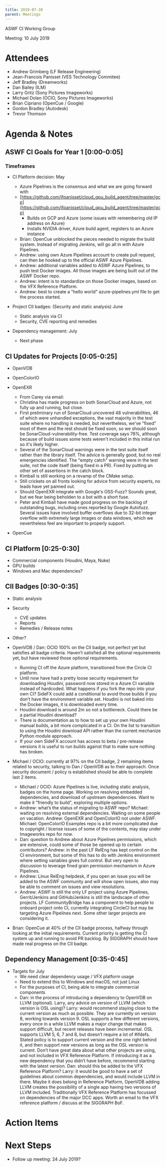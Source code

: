 ```yaml
---
title: 2019-07-10
parent: Meetings
---
```

ASWF CI Working Group

Meeting:   10 July 2019

# Attendees

* Andrew Grimberg (LF Release Engineering)
* Jean-Francois Panisset (VES Technology Commitee)
* Jeff Bradley (Dreamworks)
* Dan Bailey (ILM)
* Larry Gritz (Sony Pictures Imageworks)
* Michael Dolan (OCIO, Sony Pictures Imageworks)
* Brian Cipriano (OpenCue / Google)
* Gordon Bradley (Autodesk)
* Trevor Thomson

# Agenda & Notes

## ASWF CI Goals for Year 1  [0:00-0:05]

### Timeframes

* CI Platform decision:   May
    * Azure Pipelines is the consensus and what we are going forward with
    * [https://github.com/jfpanisset/cloud_gpu_build_agent/tree/master/gcp](https://github.com/jfpanisset/cloud_gpu_build_agent/tree/master/gcp)
        * Builds on GCP and Azure (some issues with remembering old IP address on Azure)
        * Installs NVIDIA driver, Azure build agent, registers to an Azure instance
    * Brian: OpenCue unblocked the pieces needed to migrate the build system. Instead of migrating Jenkins, will go all in with Azure Pipelines.
    * Andrew: using own Azure Pipelines account to create pull request, can then be hooked up to the official ASWF Azure Pipelines.
    * Andrew: additional variables added to ASWF Azure Pipelines, to push test Docker images. All those images are being built out of the ASWF Docker repo.
    * Andrew: intent is to standardize on those Docker images, based on the VFX Reference Platform.
    * Andrew: best to create a "hello world" azure-pipelines.yml file to get the process started.

* Project CII badges:  (Security and static analysis) June
    * Static analysis via CI
    * Security, CVE reporting and remedies

* Dependency management: July
    * Next phase

## CI Updates for Projects [0:05-0:25]

* OpenVDB
* OpenColorIO
* OpenEXR
    * From Carey via email:
    * Christina has made progress on both SonarCloud and Azure, not fully up and running, but close.
    * First preliminary run of SonarCloud uncovered 48 vulnerabilities, 46 of which were unhandled exceptions, the vast majority in the test suite where no handling is needed, but nevertheless, we've "fixed" most of them and the rest should be fixed soon, so we should soon be SonarCloud-vulnerability-free. Test coverage says 78%, although because of build issues some tests weren't included in this initial run so it's likely higher.
    * Several of the SonarCloud warnings were in the test suite itself rather than the library itself. The advice is generally good, but no real emergencies identified. The "empty catch" warning were in the test suite, not the code itself (being fixed in a PR). Fixed by putting an other set of assertions in the catch block.
    * Kimball is still working on a revamp of the CMake setup.
    * Still crickets on all fronts looking for advice from security experts, no leads have yet panned out.
    * Should OpenEXR integrate with Google's OSS-Fuzz? Sounds great, but we fear being beholden to a bot with a short fuse.
    * Peter and Kimball have made good progress on the backlog of outstanding bugs, including ones reported by Google Autofuzz. Several issues have involved buffer overflows due to 32-bit integer overflow with extremely large images or data windows, which we nevertheless feel are important to properly support.

* OpenCue

## CI Platform [0:25-0:30]

* Commercial components (Houdini, Maya, Nuke)
* GPU builds
* Windows and Mac dependencies?

## CII Badges  [0:30-0:35]

* Static analysis
* Security
    * CVE updates
    * Reports
    * Remedies / Release notes

* Other?

* OpenVDB / Dan: OCIO 100% on the CII badge, not perfect yet but satisfies all badge criteria. Haven’t satisfied all the optional requirements yet, but have reviewed those optional requirements.
    * Running CI off the Azure platform, transitioned from the Circle CI platform.
    * Until now have had a pretty loose security requirement for downloading Houdini, password now stored in a Azure CI variable instead of hardcoded. What happens if you fork the repo into your own CI? SideFX could add a conditional to avoid those builds if you don’t have the environment variable set. Houdini is not baked into the Docker images, it is downloaded every time.
    * Houdini download is around 2m so not a bottleneck. Could there be a partial Houdini download?
    * There is documentation as to how to set up your own Houdini manual builds, a bit more complicated in a CI. On the list to transition to using the Houdini download API rather than the current mechanize Python module approach.
    * If your own SideFX account has access to beta / pre-release versions it is useful to run builds against that to make sure nothing has broken.
* Michael / OCIO: currently at 97% on the CII badge, 2 remaining items related to security, talking to Dan / OpenVDB as to their approach. Once security document / policy is established should be able to complete last 2 items.
    * Michael / OCIO: Azure Pipelines is live, including static analysis, badges on the home page. Working on resolving embedded dependencies, and download of upstream dependencies. Want to make it "friendly to build", exploring multiple options.
    * Andrew: what’s the status of migrating to ASWF repo? Michael: waiting on resolving external dependencies. Waiting on some people on vacation. Andrew: OpenEXR and OpenColorIO not under ASWF. Michael: OpenColorIO Examples repo is a bit more complicated due to copyright / license issues of some of the contents, may stay under Imageworks repo for now.
    * Dan: question to Andrew about Azure Pipelines permissions, which are extensive, could some of those be opened up to certain contributors? Andrew: in the past LF RelEng has kept control on the CI environment, but some of this has to do with Jenkins environment where setting variables gives full control. But very open to discussion to leverage fined grain permission mechanism in Azure Pipelines.
    * Andrew: Linux RelEng helpdesk, if you open an issue you will be added to the ASWF community and will show open issues, also may be able to comment on issues and view resolutions.
    * Andrew: ASWF is still the only LF project using Azure Pipelines, Gerrit/Jenkins and GitHub/Jenkins is still the landscape of other projects. LF CommunityBridge has a component to help people to onboard project onto CI, currently integrating CircleCI but may be targeting Azure Pipelines next. Some other larger projects are considering it.

* Brian: OpenCue at 40% of the CII badge process, halfway through looking at the initial requirements. Current priority is getting the CI system up and running to avoid PR backlog. By SIGGRAPH should have made real progress on the CII badge.

## Dependency Management [0:35-0:45]

* Targets for July
    * We need clear dependency usage / VFX platform usage
    * Need to extend this to Windows and macOS, not just Linux
    * For the purposes of CI, being able to integrate commercial components
    * Dan: in the process of introducing a dependency to OpenVDB on LLVM (optional). Larry, any advice on version of LLVM (which version is OSL using)? Larry: would recommend staying close to the current version as much as possible. They are currently on version 8, working towards version 9. OSL supports a few different versions, every once in a while LLVM makes a major change that makes support difficult, but recent releases have been incremental. OSL supports LLVM 5, 6, 7 and 8, but doesn’t require a lot of #ifdefs. Stated policy is to support current version and the one right behind it, and then support new versions as long as the OSL version is current. Don’t have great data about what other projects are using, and not included in VFX Reference Platform. If introducing it as a new dependency that you didn’t have before, recommend starting with the latest version. Dan: should this be added to the VFX Reference Platform? Larry: it would be good to have a set of guidelines about common dependencies, and would include LLVM in there. Maybe it does belong in Reference Platform, OpenVDB adding LLVM creates the possibility of a single app having two versions of LLVM included. Traditionally VFX Reference Platform has focussed on dependencies of the major DCC apps. Worth an email to the VFX reference platform / discuss at the SIGGRAPH BoF.

# Action Items

# Next Steps

* Follow up meeting: 24 July 2019?

